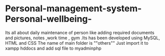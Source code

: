 # Personal-management-system-Personal-wellbeing-
Its all about daily maintenance of person like adding required documents and pictures, notes ,work time , gym  .Its has been developed using MySQL, HTML and CSS 
The name of main folder is ""others""
Just import it to xampp hddocs and add sql file
to myadminphp 
